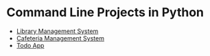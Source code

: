 # Command Line Projects in Python

- [Library Management System](https://github.com/S1ddharth-Sharma/command-line-projects-python/tree/main/library-managememt-system)
- [Cafeteria Management System](https://github.com/S1ddharth-Sharma/command-line-projects-python/tree/main/cafeteria-management-system)
- [Todo App](https://github.com/S1ddharth-Sharma/command-line-projects-python/tree/main/simple-console-todo-app) 
